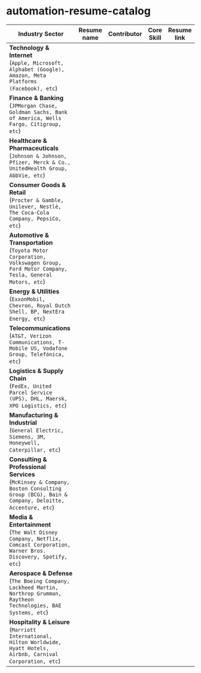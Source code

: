 # automation-resume-catalog

| Industry Sector                                                                                                                           | Resume name | Contributor | Core Skill  | Resume link|
| ----------------------------------------------------------------------------------------------------------------------------------------- | ----------- | ----------- | ----------- | ---------- |
| **Technology & Internet**<br>(`Apple, Microsoft, Alphabet (Google), Amazon, Meta Platforms (Facebook), etc`)                              |             |             |             |            |
| **Finance & Banking**<br>(`JPMorgan Chase, Goldman Sachs, Bank of America, Wells Fargo, Citigroup, etc`)                                  |             |             |             |            |
| **Healthcare & Pharmaceuticals**<br>(`Johnson & Johnson, Pfizer, Merck & Co., UnitedHealth Group, AbbVie, etc`)                           |             |             |             |            |
| **Consumer Goods & Retail**<br>(`Procter & Gamble, Unilever, Nestlé, The Coca-Cola Company, PepsiCo, etc`)                                |             |             |             |            |
| **Automotive & Transportation**<br>(`Toyota Motor Corporation, Volkswagen Group, Ford Motor Company, Tesla, General Motors, etc`)         |             |             |             |            |
| **Energy & Utilities**<br>(`ExxonMobil, Chevron, Royal Dutch Shell, BP, NextEra Energy, etc`)                                             |             |             |             |            |
| **Telecommunications**<br>(`AT&T, Verizon Communications, T-Mobile US, Vodafone Group, Telefónica, etc`)                                  |             |             |             |            |
| **Logistics & Supply Chain**<br>(`FedEx, United Parcel Service (UPS), DHL, Maersk, XPO Logistics, etc`)                                   |             |             |             |            |
| **Manufacturing & Industrial**<br>(`General Electric, Siemens, 3M, Honeywell, Caterpillar, etc`)                                          |             |             |             |            |
| **Consulting & Professional Services**<br>(`McKinsey & Company, Boston Consulting Group (BCG), Bain & Company, Deloitte, Accenture, etc`) |             |             |             |            |
| **Media & Entertainment**<br>(`The Walt Disney Company, Netflix, Comcast Corporation, Warner Bros. Discovery, Spotify, etc`)              |             |             |             |            |
| **Aerospace & Defense**<br>(`The Boeing Company, Lockheed Martin, Northrop Grumman, Raytheon Technologies, BAE Systems, etc`)             |             |             |             |            |
| **Hospitality & Leisure**<br>(`Marriott International, Hilton Worldwide, Hyatt Hotels, Airbnb, Carnival Corporation, etc`)                |             |             |             |            |
